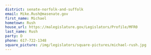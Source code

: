```yaml
---
district: senate-norfolk-and-suffolk
email: Mike.Rush@masenate.gov
first_name: Michael
hometown: Rush
house_url: https://malegislature.gov/Legislators/Profile/MFR0
last_name: Rush
party: D
phone: 617-722-1348
square_picture: /img/legislators/square-pictures/michael-rush.jpg
---
```

